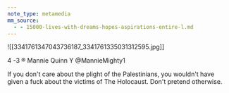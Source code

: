 ```yaml
---
note_type: metamedia
mm_source:
  - - 15000-lives-with-dreams-hopes-aspirations-entire-l.md
---
```


![[3341761347043736187_3341761335031312595.jpg]]

4 -3 ® Mannie Quinn
Y @MannieMighty1

If you don't care about the plight of the
Palestinians, you wouldn't have given a
fuck about the victims of The Holocaust.
Don't pretend otherwise.

